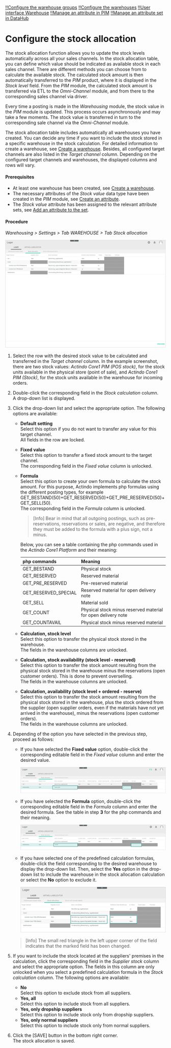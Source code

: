 [!!Configure the warehouse groups](./01_ConfigureWarehouseGroups.md)
[!!Configure the warehouses](./02_ConfigureWarehouses.md)
[!!User interface Warehouse](../UserInterface/03a_Warehouse.md)
[!!Manage an attribute in PIM](../../PIM/Integration/01_ManageAttributes.md)
[!!Manage an attribute set in DataHub](../../DataHub/Integration/02_ManageAttributeSets.md)


# Configure the stock allocation

The stock allocation function allows you to update the stock levels automatically across all your sales channels. In the stock allocation table, you can define which value should be indicated as available stock in each sales channel. There are different methods you can choose from to calculate the available stock. The calculated stock amount is then automatically transferred to the *PIM* product, where it is displayed in the *Stock level* field. From the *PIM* module, the calculated stock amount is transferred via ETL to the *Omni-Channel* module, and from there to the corresponding sales channel via driver. 

Every time a posting is made in the *Warehousing* module, the stock value in the *PIM* module is updated. This process occurs asynchronously and may take a few moments. The stock value is transferred in turn to the corresponding sale channel via the *Omni-Channel* module.

The stock allocation table includes automatically all warehouses you have created. You can decide any time if you want to include the stock stored in a specific warehouse in the stock calculation. For detailed information to create a warehouse, see [Create a warehouse](./02_ConfigureWarehouses.md#create-a-warehouse). Besides, all configured target channels are also listed in the *Target channel* column. Depending on the configured target channels and warehouses, the displayed columns and rows will vary. 

#### Prerequisites

- At least one warehouse has been created, see [Create a warehouse](./02_ConfigureWarehouses.md#create-a-warehouse).
- The necessary attributes of the *Stock value* data type have been created in the *PIM* module, see [Create an attribute](../../PIM/Integration/01_ManageAttributes.md#create-an-attribute). 
- The *Stock value* attribute has been assigned to the relevant attribute sets, see [Add an attribute to the set](../../DataHub/Integration/02_ManageAttributeSets.md#add-an-attribute-to-the-set). 

[comment]: <> (Julian: Create an attribute auch möglich in DataHub hier, richtig? Also, ich kann in beiden Fällen auf DataHub verweisen?)

#### Procedure 

*Warehousing > Settings > Tab WAREHOUSE > Tab Stock allocation*

![Stock allocation](../../Assets/Screenshots/RetailSuiteWarehousing/Settings/Warehouse/StockAllocation/StockAllocation.png "[Stock allocation]")

1. Select the row with the desired stock value to be calculated and transferred in the *Target channel* column. In the example screenshot, there are two stock values: *Actindo Core1 PIM (POS stock)*, for the stock units available in the physical store (point of sale), and *Actindo Core1 PIM (Stock)*, for the stock units available in the warehouse for incoming orders.  

2. Double-click the corresponding field in the *Stock calculation* column.   
    A drop-down list is displayed.

3. Click the drop-down list and select the appropriate option. The following options are available:  
      
    - **Default setting**  
        Select this option if you do not want to transfer any value for this target channel.  
        All fields in the row are locked.  

    - **Fixed value**  
        Select this option to transfer a fixed stock amount to the target channel.   
        The corresponding field in the *Fixed value* column is unlocked. 

    - **Formula**  
        Select this option to create your own formula to calculate the stock amount. For this purpose, Actindo implements php formulas using the different posting types, for example GET_BESTAND(50)+GET_RESERVED(50)+GET_PRE_RESERVED(50)+GET_SELL(50).  
        The corresponding field in the *Formula* column is unlocked. 

        > [Info] Bear in mind that all outgoing postings, such as pre-reservations, reservations or sales, are negative, and therefore they must be added to the formula with a plus sign, not a minus. 

        Below, you can see a table containing the php commands used in the *Actindo Core1 Platform* and their meaning:

        | php commands | Meaning |
        | ------------ | ---------------- |
        | GET_BESTAND | Physical stock |
        | GET_RESERVED | Reserved material |
        | GET_PRE_RESERVED | Pre-reserved material |
        | GET_RESERVED_SPECIAL | Reserved material for open delivery note |
        | GET_SELL | Material sold |
        | GET_COUNT | Physical stock minus reserved material for open delivery note |
        | GET_COUNTAVAIL | Physical stock minus reserved material |
        
    - **Calculation, stock level**  
        Select this option to transfer the physical stock stored in the warehouse.  
        The fields in the warehouse columns are unlocked.
        
    - **Calculation, stock availability (stock level - reserved)**  
        Select this option to transfer the stock amount resulting from the physical stock stored in the warehouse minus the reservations (open customer orders). This is done to prevent overselling.  
        The fields in the warehouse columns are unlocked.

    - **Calculation, availability (stock level + ordered - reserve)**   
        Select this option to transfer the stock amount resulting from the physical stock stored in the warehouse, plus the stock ordered from the supplier (open supplier orders, even if the materials have not yet arrived in the warehouse), minus the reservations (open customer orders).  
        The fields in the warehouse columns are unlocked.

4. Depending of the option you have selected in the previous step, proceed as follows:

    - If you have selected the **Fixed value** option, double-click the corresponding editable field in the *Fixed value* column and enter the desired value.  

        ![Fixed value](../../Assets/Screenshots/RetailSuiteWarehousing/Settings/Warehouse/StockAllocation/FixedValue.png "[Fixed value]")

    - If you have selected the **Formula** option, double-click the corresponding editable field in the *Formula* column and enter the desired formula. See the table in step **3** for the php commands and their meaning. 

        ![Formula](../../Assets/Screenshots/RetailSuiteWarehousing/Settings/Warehouse/StockAllocation/Formula.png "[Formula]")

    - If you have selected one of the predefined calculation formulas, double-click the field corresponding to the desired warehouse to display the drop-down list. Then, select the **Yes** option in the drop-down list to include the warehouse in the stock allocation calculation or select the **No** option to exclude it.  

        ![Calculation formulas](../../Assets/Screenshots/RetailSuiteWarehousing/Settings/Warehouse/StockAllocation/CalculationFormulas.png "[Calculation formulas]")

    > [Info] The small red triangle in the left upper corner of the field indicates that the marked field has been changed.  

5. If you want to include the stock located at the suppliers' premises in the calculation, click the corresponding field in the *Supplier stock* column and select the appropriate option. The fields in this column are only unlocked when you select a predefined calculation formula in the *Stock calculation* column. The following options are available:

    - **No**  
        Select this option to exclude stock from all suppliers.
    - **Yes, all**  
        Select this option to include stock from all suppliers.
    - **Yes, only dropship suppliers**    
        Select this option to include stock only from dropship suppliers.
    - **Yes, only normal suppliers**  
        Select this option to include stock only from normal suppliers.

6. Click the [SAVE] button in the bottom right corner.   
    The stock allocation is saved. 
    





